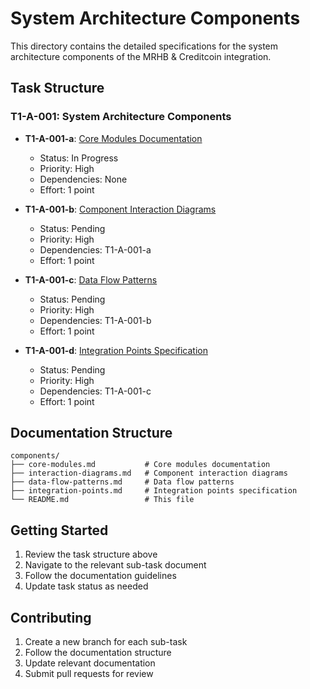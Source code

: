 # System Architecture Components

This directory contains the detailed specifications for the system architecture components of the MRHB & Creditcoin integration.

## Task Structure

### T1-A-001: System Architecture Components
- **T1-A-001-a**: [Core Modules Documentation](core-modules.md)
  - Status: In Progress
  - Priority: High
  - Dependencies: None
  - Effort: 1 point

- **T1-A-001-b**: [Component Interaction Diagrams](interaction-diagrams.md)
  - Status: Pending
  - Priority: High
  - Dependencies: T1-A-001-a
  - Effort: 1 point

- **T1-A-001-c**: [Data Flow Patterns](data-flow-patterns.md)
  - Status: Pending
  - Priority: High
  - Dependencies: T1-A-001-b
  - Effort: 1 point

- **T1-A-001-d**: [Integration Points Specification](integration-points.md)
  - Status: Pending
  - Priority: High
  - Dependencies: T1-A-001-c
  - Effort: 1 point

## Documentation Structure

```
components/
├── core-modules.md           # Core modules documentation
├── interaction-diagrams.md   # Component interaction diagrams
├── data-flow-patterns.md     # Data flow patterns
├── integration-points.md     # Integration points specification
└── README.md                 # This file
```

## Getting Started

1. Review the task structure above
2. Navigate to the relevant sub-task document
3. Follow the documentation guidelines
4. Update task status as needed

## Contributing

1. Create a new branch for each sub-task
2. Follow the documentation structure
3. Update relevant documentation
4. Submit pull requests for review 